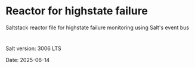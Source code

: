 # Reactor for highstate failure
Saltstack reactor file for highstate failure monitoring using Salt's event bus

#
Salt version: 3006 LTS

Date: 2025-06-14
